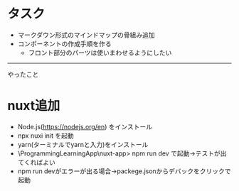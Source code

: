 # タスク
- マークダウン形式のマインドマップの骨組み追加
- コンポーネントの作成手順を作る
  - フロント部分のパーツは使いまわせるようにしたい

---
やったこと

# nuxt追加
- Node.js(https://nodejs.org/en) をインストール
 - npx nuxi init を起動
 - yarn(ターミナルでyarnと入力)をインストール
 - \ProgrammingLearningApp\nuxt-app> npm run dev で起動→テストが出てくればよい
  - npm run devがエラーが出る場合→packege.jsonからデバックをクリックで起動
